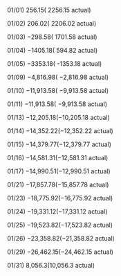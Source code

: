 01/01) 256.15( 2256.15 actual)

01/02) 206.02( 2206.02 actual)

01/03) −298.58( 1701.58 actual)

01/04) −1405.18( 594.82 actual)

01/05) −3353.18( -1353.18 actual)

01/09) −4,816.98( −2,816.98 actual)

01/10) −11,913.58( −9,913.58 actual)

01/11) −11,913.58( −9,913.58 actual)

01/13) −12,205.18(−10,205.18 actual)

01/14) −14,352.22(−12,352.22 actual)

01/15) −14,379.77(−12,379.77 actual)

01/16) −14,581.31(−12,581.31 actual)

01/17) −14,990.51(−12,990.51 actual)

01/21) −17,857.78(−15,857.78 actual)

01/23) −18,775.92(−16,775.92 actual)

01/24) −19,331.12(−17,331.12 actual)

01/25) −19,523.82(−17,523.82 actual)

01/26) −23,358.82(−21,358.82 actual)

01/29) −26,462.15(−24,462.15 actual)

01/31) 8,056.3(10,056.3 actual)